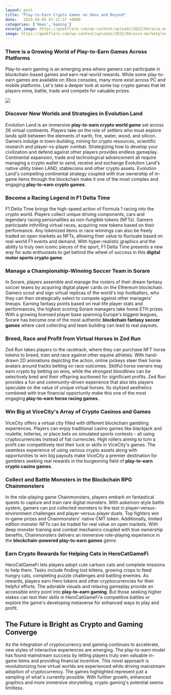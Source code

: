 ```yaml
---
layout: post
title: "Play-to-Earn Crypto Games on Xbox and Beyond"
date:   2024-04-05 01:12:37 +0000
categories: ['News','Gaming']
excerpt_image: https://geekflare.com/wp-content/uploads/2022/04/axie-marketplace-820x385.png
image: https://geekflare.com/wp-content/uploads/2022/04/axie-marketplace-820x385.png
---
```


### There is a Growing World of Play-to-Earn Games Across Platforms
Play-to-earn gaming is an emerging area where gamers can participate in blockchain-based games and earn real-world rewards. While some play-to-earn games are available on Xbox consoles, many more exist across PC and mobile platforms. Let's take a deeper look at some top crypto games that let players mine, battle, trade and compete for valuable prizes.

![](https://geekflare.com/wp-content/uploads/2022/04/axie-marketplace-820x385.png)
### Discover New Worlds and Strategies in Evolution Land
Evolution Land is an immersive **play-to-earn crypto world game** set across 26 virtual continents. Players take on the role of settlers who must explore lands split between the elements of earth, fire, water, wood, and silicon. Gamers indulge in town-building, mining for crypto resources, scientific research and player-vs-player combat. Strategizing how to develop your civilization and defend against other players provides endless gameplay. Continental expansion, trade and technological advancement all require managing a crypto wallet to send, receive and exchange Evolution Land's native utility token LAND, stablecoins and other crypto assets. Evolution Land's compelling continental strategy coupled with true ownership of in-game items through the blockchain make it one of the most complex and engaging **play-to-earn crypto games**.
### Become a Racing Legend in F1 Delta Time 
F1 Delta Time brings the high-speed action of Formula 1 racing into the crypto world. Players collect unique driving components, cars and legendary racing personalities as non-fungible tokens (NFTs). Gamers participate inthrilling virtual races, acquiring new tokens based on their performance. Any tokenized items or race winnings can also be freely traded on open markets as NFTs, allowing their value to fluctuate based on real-world F1 events and demand. With hyper-realistic graphics and the ability to truly own iconic pieces of the sport, F1 Delta Time presents a new way for auto enthusiasts to get behind the wheel of success in this **digital motor sports crypto game**.
### Manage a Championship-Winning Soccer Team in Sorare
In Sorare, players assemble and manage the rosters of their dream fantasy soccer teams by acquiring digital player cards on the Ethereum blockchain. Gamers scout and sign virtual replicas of the world's top footballers, who they can then strategically select to compete against other managers' lineups. Earning fantasy points based on real-life player stats and performances, the highest scoring Sorare managers take home ETH prizes. With a growing licensed player base spanning Europe's biggest leagues, Sorare has become one of the most authentic **blockchain fantasy soccer games** where card collecting and team building can lead to real payouts.
### Breed, Race and Profit from Virtual Horses in Zed Run  
Zed Run takes players to the racetrack, where they can purchase NFT horse tokens to breed, train and race against other equine athletes. With hand-drawn 2D animations depicting the action, online jockeys steer their horse avatars around tracks betting on race outcomes. Skillful horse owners may earn crypto by betting on wins, while the strongest bloodlines can be selectively bred and their offspring auctioned for significant profits. Zed Run provides a fun and community-driven experience that also lets players speculate on the value of unique virtual horses. Its stylized aesthetics combined with true financial opportunity make this one of the most engaging **play-to-earn horse racing games**.
### Win Big at ViceCity's Array of Crypto Casinos and Games
ViceCity offers a virtual city filled with different blockchain gambling experiences. Players can enjoy traditional casino games like blackjack and roulette, lotteries, or place bets on simulated sports contests - all using cryptocurrencies instead of fiat currencies. High rollers aiming to turn a profit can competitively test their luck or skills in ViceCity's games. The seamless experience of using various crypto assets along with opportunities to win big payouts make ViceCity a premier destination for gamblers seeking real rewards in the burgeoning field of **play-to-earn crypto casino games**.
### Collect and Battle Monsters in the Blockchain RPG Chainmonsters  
In the role-playing game Chainmonsters, players embark on fantastical quests to capture and train rare digital monsters. With aokemon-style battle system, gamers can put collected monsters to the test in player-versus-environment challenges and player-versus-player duels. Top fighters win in-game prizes and Chainmonsters' native CMT token. Additionally, limited edition monster NFTs can be traded for real value on open markets. With deep monster training and combat mechanics coupled with true ownership benefits, Chainmonsters delivers an immersive role-playing experience in the **blockchain-powered play-to-earn games** genre.
### Earn Crypto Rewards for Helping Cats in HeroCatGameFi
HeroCatGameFi lets players adopt cute cartoon cats and complete missions to help them. Tasks include finding lost kittens, growing crops to feed hungry cats, completing puzzle challenges and battling enemies. As rewards, players earn Hero tokens and other cryptocurrencies for their helpful efforts. The adorable visuals and relaxing gameplay provide an accessible entry point into **play-to-earn gaming**. But those seeking higher stakes can test their skills in HeroCatGameFi'e competitive battles or explore the game's developing metaverse for enhanced ways to play and profit.
## The Future is Bright as Crypto and Gaming Converge
As the integration of cryptocurrency and gaming continues to accelerate, new styles of interactive experiences are emerging. The play-to-earn model has found mainstream success by letting players truly own valuable in-game items and providing financial incentive. This novel approach is revolutionizing how virtual worlds are experienced while driving mainstream adoption of cryptocurrency. The games highlighted represent just a sampling of what's currently possible. With further growth, enhanced graphics and more immersive storytelling, crypto gaming's potential seems limitless.